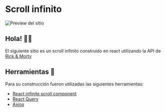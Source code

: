 # Scroll infinito

![Preview del sitio](./public/preview.gif)

## Hola! 🖖🏻

El siguiente sitio es un scroll infinito construido en react utilizando la API de [Rick & Morty](https://rickandmortyapi.com/)

## Herramientas 🧰

Para su construcción fueron utilizadas las siguientes herramientas:

- [React infinite scroll component](https://www.npmjs.com/package/react-infinite-scroll-component)
- [React Query](https://www.npmjs.com/package/@tanstack/react-query)
- [Axios](https://www.npmjs.com/package/axios)